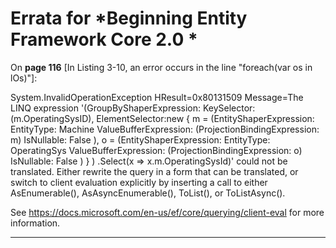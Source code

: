 # Errata for *Beginning Entity Framework Core 2.0 *

On **page 116** [In Listing 3-10, an error occurs in the line "foreach(var os in lOs)"]:
 
System.InvalidOperationException
  HResult=0x80131509
  Message=The LINQ expression '(GroupByShaperExpression:
KeySelector: (m.OperatingSysID),
ElementSelector:new { 
    m = (EntityShaperExpression: 
        EntityType: Machine
        ValueBufferExpression: 
            (ProjectionBindingExpression: m)
        IsNullable: False
    ), 
    o = (EntityShaperExpression: 
        EntityType: OperatingSys
        ValueBufferExpression: 
            (ProjectionBindingExpression: o)
        IsNullable: False
    )
 }
)
    .Select(x => x.m.OperatingSysId)' could not be translated. Either rewrite the query in a form that can be translated, or switch to client evaluation explicitly by inserting a call to either AsEnumerable(), AsAsyncEnumerable(), ToList(), or ToListAsync(). 

See https://docs.microsoft.com/en-us/ef/core/querying/client-eval for more information.

***